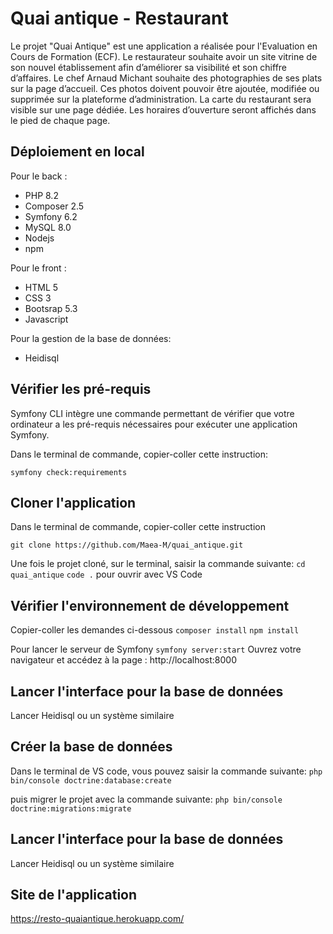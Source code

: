 # Quai antique - Restaurant

Le projet "Quai Antique" est une application a réalisée pour l'Evaluation en Cours de Formation (ECF).
Le restaurateur souhaite avoir un site vitrine de son nouvel établissement afin d’améliorer sa visibilité et son chiffre d’affaires. Le chef Arnaud Michant souhaite des photographies de ses plats sur la page d’accueil. Ces photos doivent pouvoir être ajoutée, modifiée ou supprimée sur la plateforme d’administration. La carte du restaurant sera visible sur une page dédiée. Les horaires d’ouverture seront affichés dans le pied de chaque page.

## Déploiement en local
Pour le back :
- PHP 8.2
- Composer 2.5
- Symfony 6.2
- MySQL 8.0
- Nodejs
- npm

Pour le front :
- HTML 5
- CSS 3
- Bootsrap 5.3
- Javascript

Pour la gestion de la base de données:
- Heidisql

## Vérifier les pré-requis
Symfony CLI intègre une commande permettant de vérifier que votre ordinateur a les pré-requis nécessaires pour exécuter une application Symfony.

Dans le terminal de commande, copier-coller cette instruction:

`symfony check:requirements`

## Cloner l'application
Dans le terminal de commande, copier-coller cette instruction

`git clone https://github.com/Maea-M/quai_antique.git`

Une fois le projet cloné, sur le terminal, saisir la commande suivante:
`cd quai_antique`
`code .`
pour ouvrir avec VS Code

## Vérifier l'environnement de développement
Copier-coller les demandes ci-dessous
`composer install`
`npm install`

Pour lancer le serveur de Symfony
`symfony server:start`
Ouvrez votre navigateur et accédez à la page : http://localhost:8000 

## Lancer l'interface pour la base de données
Lancer Heidisql ou un système similaire

## Créer la base de données
Dans le terminal de VS code, vous pouvez saisir la commande suivante:
`php bin/console doctrine:database:create`

puis migrer le projet avec la commande suivante:
`php bin/console doctrine:migrations:migrate`

## Lancer l'interface pour la base de données
Lancer Heidisql ou un système similaire

## Site de l'application
https://resto-quaiantique.herokuapp.com/
